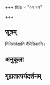 +++
title = "०१ ११"

+++
## सूत्रम्
निमित्तावेक्षाणि नैमित्तिकानि।
## अनुकूला

## गृह्यतात्पर्यदर्शनम्

